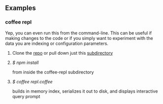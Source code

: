 ## Examples
### coffee repl
Yep, you can even run this from the command-line.  This can be useful if
making changes to the code or if you simply want to experiment with the
data you are indexing or configuration parameters.

1. Clone the [repo](https://github.com/glg/hummingbird.js) or pull down
   just this
   [subdirectory](https://github.com/glg/hummingbird.js/tree/master/examples/coffee-repl)
    
1. _$ npm install_

    from inside the coffee-repl subdirectory

1. _$ coffee repl.coffee_

    builds in memory index, serializes it out
    to disk, and displays interactive query prompt

